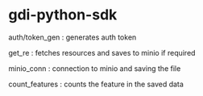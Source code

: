 # gdi-python-sdk

auth/token_gen : generates auth token 

get_re : fetches resources and saves to minio if required 

minio_conn : connection to minio and saving the file

count_features : counts the feature in the saved data
